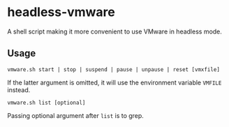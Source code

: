 # headless-vmware

A shell script making it more convenient to use VMware in headless mode.

## Usage

    vmware.sh start | stop | suspend | pause | unpause | reset [vmxfile]

If the latter argument is omitted, it will use the environment variable `VMFILE` instead.

    vmware.sh list [optional]

Passing optional argument after `list` is to grep.